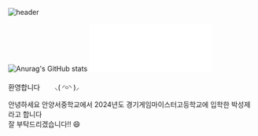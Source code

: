 ![header](https://capsule-render.vercel.app/api?type=Waving&color=4e63d6&height=200&section=header&text=𝐒𝐮𝐧𝐠𝐣𝐞'𝐬ㅤ𝐖𝐞𝐛𝐬𝐢𝐭𝐞&fontSize=50&animation=fadeIn&fontColor=DDDDDD)



![Anurag's GitHub stats](https://github-readme-stats.vercel.app/api?username=Parksungje&show_icons=true&theme=radical)
<img src="https://raw.githubusercontent.com/dkssud8150/github-stats-transparent/output/generated/languages.svg" width="49.2%" />

환영합니다ㅤㅤ   ⸜( ◜࿁◝ )⸝︎︎<br>
안녕하세요 안양서중학교에서 2024년도 경기게임마이스터고등학교에 입학한 박성제라고 합니다
<br>잘 부탁드리겠습니다!! 😄


